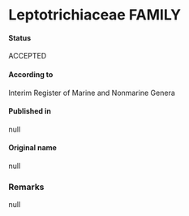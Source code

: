 Leptotrichiaceae FAMILY
=======

#### Status
ACCEPTED

#### According to
Interim Register of Marine and Nonmarine Genera

#### Published in
null

#### Original name
null

### Remarks
null